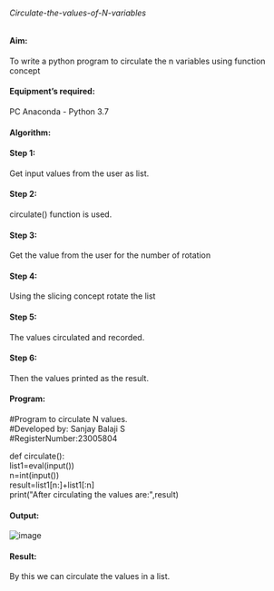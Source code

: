 ###### Circulate-the-values-of-N-variables
#### Aim:
To write a python program to circulate the n variables using function concept
#### Equipment’s required:
PC
Anaconda - Python 3.7
#### Algorithm: 

#### Step 1:
Get input values from the user as list.
#### Step 2: 
circulate() function is used.
#### Step 3: 
Get the value from the user for the number of rotation
#### Step 4: 
Using the slicing concept rotate the list

#### Step 5:
The values circulated and recorded.
#### Step 6: 
Then the values printed as the result.
#### Program:
#Program to circulate N values.<br>
#Developed by: Sanjay Balaji S<br>
#RegisterNumber:23005804<br>

def circulate():<br>
     list1=eval(input())<br>
     n=int(input())<br>
     result=list1[n:]+list1[:n]<br>
     print("After circulating the values are:",result)<br>

#### Output:
![image](https://github.com/SanjayBalaji0/Circulate-the-values-of-N-variables/assets/145533553/c1a1e1c6-43b6-440e-a558-3cf6c787b930)

#### Result:
By this we can circulate the values in a list.
